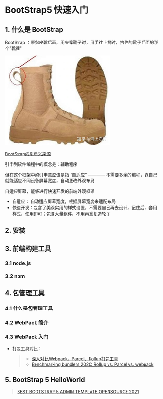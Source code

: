 # BootStrap5 快速入门

## 1. 什么是 BootStrap

BootStrap ：原指皮靴后面，用来穿靴子时，用手往上提时，拽住的靴子后面的那个"靴襻"

![](../../imgs/bootstrap.jpg)

[BootStrap的引申义来源](https://zhuanlan.zhihu.com/p/261387233)

引申到软件编程中的概念是：辅助程序

但在这个框架中的引申意应该是指 “自适应” ———— 不需要多余的编程，靠自己就能适应不同设备屏幕宽度，自动更改外观布局

自适应屏幕，能够进行快速开发的前端外观框架

* 自适应： 自动适应屏幕宽度，根据屏幕宽度来适配布局
* 快速开发：包含了美观实用的样式设置，不需要自己再去设计，记住后，套用样式，使用即可；包含大量组件，不用再重复造轮子

## 2. 安装

## 3. 前端构建工具

### 3.1 node.js

### 3.2 npm

## 4. 包管理工具

### 4.1 什么是包管理工具

### 4.2 WebPack 简介

### 4.3 WebPack 入门

* 打包工具对比：
  > * [深入对比Webpack、Parcel、Rollup打包工具](https://zhuanlan.zhihu.com/p/350601275)
  > * [Benchmarking bundlers 2020: Rollup vs. Parcel vs. webpack](https://blog.logrocket.com/benchmarking-bundlers-2020-rollup-parcel-webpack/)

## 5. BootStrap 5 HelloWorld




> [BEST BOOTSTRAP 5 ADMIN TEMPLATE OPENSOURCE 2021](https://themeselection.com/bootstrap-5-admin-template-opensource/)
